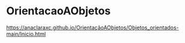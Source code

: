 # OrientacaoAObjetos
https://anaclaraxc.github.io/OrientaçãoAObjetos/Objetos_orientados-main/Inicio.html

